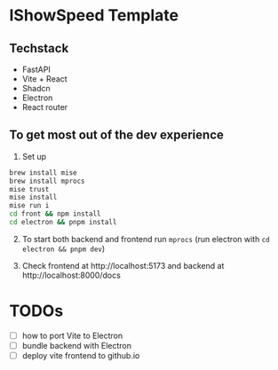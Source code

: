# IShowSpeed Template

## Techstack

- FastAPI
- Vite + React
- Shadcn
- Electron
- React router

## To get most out of the dev experience

1. Set up

```bash
brew install mise
brew install mprocs
mise trust
mise install
mise run i
cd front && npm install
cd electron && pnpm install
```

2. To start both backend and frontend run `mprocs` (run electron with `cd electron && pnpm dev`)

3. Check frontend at http://localhost:5173 and backend at http://localhost:8000/docs

# TODOs

- [ ] how to port Vite to Electron
- [ ] bundle backend with Electron
- [ ] deploy vite frontend to github.io 
